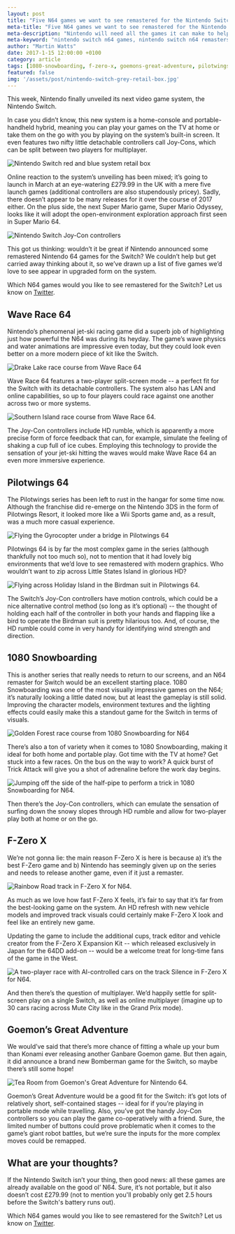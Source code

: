 ```yaml
---
layout: post
title: "Five N64 games we want to see remastered for the Nintendo Switch"
meta-title: "Five N64 games we want to see remastered for the Nintendo Switch"
meta-description: "Nintendo will need all the games it can make to help the Nintendo Switch fly off shelves; here are five N64 games it could remaster for it."
meta-keyword: "nintendo switch n64 games, nintendo switch n64 remasters, nintendo 64 remakes for switch"
author: "Martin Watts"
date: 2017-1-15 12:00:00 +0100
category: article
tags: [1080-snowboarding, f-zero-x, goemons-great-adventure, pilotwings-64, super-mario-64, wave-race-64]
featured: false
img: '/assets/post/nintendo-switch-grey-retail-box.jpg'
---
```

This week, Nintendo finally unveiled its next video game system, the Nintendo Switch.

In case you didn’t know, this new system is a home-console and portable-handheld hybrid, meaning you can play your games on the TV at home or take them on the go with you by playing on the system’s built-in screen. It even features two nifty little detachable controllers call Joy-Cons, which can be split between two players for multiplayer.

![Nintendo Switch red and blue system retail box](/assets/post/nintendo-switch-retail-box.jpg)

Online reaction to the system’s unveiling has been mixed; it’s going to launch in March at an eye-watering £279.99 in the UK with a mere five launch games (additional controllers are also stupendously pricey). Sadly, there doesn’t appear to be many releases for it over the course of 2017 either. On the plus side, the next Super Mario game, Super Mario Odyssey, looks like it will adopt the open-environment exploration approach first seen in Super Mario 64.

![Nintendo Switch Joy-Con controllers](/assets/post/nintendo-switch-joycon-controllers.jpg)

This got us thinking: wouldn’t it be great if Nintendo announced some remastered Nintendo 64 games for the Switch? We couldn’t help but get carried away thinking about it, so we’ve drawn up a list of five games we’d love to see appear in upgraded form on the system.

Which N64 games would you like to see remastered for the Switch? Let us know on [Twitter](www.twitter.com/n64gamers).

## Wave Race 64

Nintendo’s phenomenal jet-ski racing game did a superb job of highlighting just how powerful the N64 was during its heyday. The game’s wave physics and water animations are impressive even today, but they could look even better on a more modern piece of kit like the Switch.

![Drake Lake race course from Wave Race 64](/assets/post/wave-race-64-drake-lake.jpg)

Wave Race 64 features a two-player split-screen mode -- a perfect fit for the Switch with its detachable controllers. The system also has LAN and online capabilities, so up to four players could race against one another across two or more systems.

![Southern Island race course from Wave Race 64.](/assets/post/wave-race-64-southern-island.jpg)

The Joy-Con controllers include HD rumble, which is apparently a more precise form of force feedback that can, for example, simulate the feeling of shaking a cup full of ice cubes. Employing this technology to provide the sensation of your jet-ski hitting the waves would make Wave Race 64 an even more immersive experience.

## Pilotwings 64

The Pilotwings series has been left to rust in the hangar for some time now. Although the franchise did re-emerge on the Nintendo 3DS in the form of Pilotwings Resort, it looked more like a Wii Sports game and, as a result, was a much more casual experience.

![Flying the Gyrocopter under a bridge in Pilotwings 64](/assets/post/gyrocoptor-pilotwings-64.jpg)

Pilotwings 64 is by far the most complex game in the series (although thankfully not too much so), not to mention that it had lovely big environments that we’d love to see remastered with modern graphics. Who wouldn’t want to zip across Little States Island in glorious HD?

![Flying across Holiday Island in the Birdman suit in Pilotwings 64.](/assets/post/goose-birdman-pilotwings-64.jpg)

The Switch’s Joy-Con controllers have motion controls, which could be a nice alternative control method (so long as it’s optional) -- the thought of holding each half of the controller in both your hands and flapping like a bird to operate the Birdman suit is pretty hilarious too. And, of course, the HD rumble could come in very handy for identifying wind strength and direction.

## 1080 Snowboarding

This is another series that really needs to return to our screens, and an N64 remaster for Switch would be an excellent starting place. 1080 Snowboarding was one of the most visually impressive games on the N64; it’s naturally looking a little dated now, but at least the gameplay is still solid. Improving the character models, environment textures and the lighting effects could easily make this a standout game for the Switch in terms of visuals.

![Golden Forest race course from 1080 Snowboarding for N64](/assets/post/1080-snowboarding-n64-golden-forest.jpg)

There’s also a ton of variety when it comes to 1080 Snowboarding, making it ideal for both home and portable play. Got time with the TV at home? Get stuck into a few races. On the bus on the way to work? A quick burst of Trick Attack will give you a shot of adrenaline before the work day begins.

![Jumping off the side of the half-pipe to perform a trick in 1080 Snowboarding for N64.](/assets/post/1080-snowboarding-n64-half-pipe.jpg)

Then there’s the Joy-Con controllers, which can emulate the sensation of surfing down the snowy slopes through HD rumble and allow for two-player play both at home or on the go.

## F-Zero X

We’re not gonna lie: the main reason F-Zero X is here is because a) it’s the best F-Zero game and b) Nintendo has seemingly given up on the series and needs to release another game, even if it just a remaster.

![Rainbow Road track in F-Zero X for N64.](/assets/post/f-zero-x-n64-rainbow-road.jpg)

As much as we love how fast F-Zero X feels, it’s fair to say that it’s far from the best-looking game on the system. An HD refresh with new vehicle models and improved track visuals could certainly make F-Zero X look and feel like an entirely new game.

Updating the game to include the additional cups, track editor and vehicle creator from the F-Zero X Expansion Kit -- which released exclusively in Japan for the 64DD add-on -- would be a welcome treat for long-time fans of the game in the West.

![A two-player race with AI-controlled cars on the track Silence in F-Zero X for N64.](/assets/post/f-zero-x-n64-two-player-silence-track.jpg)

And then there’s the question of multiplayer. We’d happily settle for split-screen play on a single Switch, as well as online multiplayer (imagine up to 30 cars racing across Mute City like in the Grand Prix mode).

## Goemon’s Great Adventure

We would’ve said that there’s more chance of fitting a whale up your bum than Konami ever releasing another Ganbare Goemon game. But then again, it did announce a brand new Bomberman game for the Switch, so maybe there’s still some hope!

![Tea Room from Goemon's Great Adventure for Nintendo 64.](/assets/post/goemons-great-adventure-n64-tea-room.jpg)

Goemon’s Great Adventure would be a good fit for the Switch: it’s got lots of relatively short, self-contained stages -- ideal for if you’re playing in portable mode while travelling. Also, you’ve got the handy Joy-Con controllers so you can play the game co-operatively with a friend. Sure, the limited number of buttons could prove problematic when it comes to the game’s giant robot battles, but we’re sure the inputs for the more complex moves could be remapped.

## What are your thoughts?

If the Nintendo Switch isn’t your thing, then good news: all these games are already available on the good ol’ N64. Sure, it’s not portable, but it also doesn’t cost £279.99 (not to mention you'll probably only get 2.5 hours before the Switch's battery runs out).

Which N64 games would you like to see remastered for the Switch? Let us know on [Twitter](www.twitter.com/n64gamers).
